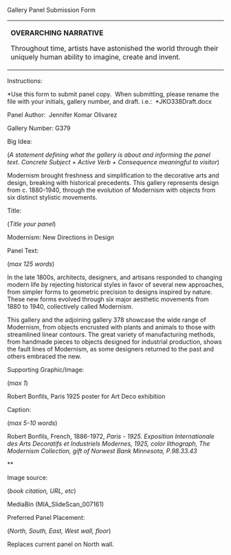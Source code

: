 Gallery Panel Submission Form

<table>
<colgroup>
<col width="100%" />
</colgroup>
<tbody>
<tr class="odd">
<td align="left"><p><strong>OVERARCHING NARRATIVE</strong></p>
<p>Throughout time, artists have astonished the world through their uniquely human ability to imagine, create and invent.</p></td>
</tr>
</tbody>
</table>

Instructions:<span class="Apple-converted-space"> </span>

*Use this form to submit panel copy.<span class="Apple-converted-space">  </span>When submitting, please rename the file with your initials, gallery number, and draft. i.e.:<span class="Apple-converted-space">  </span>*JKO338Draft.docx

Panel Author:<span class="Apple-converted-space">  </span>Jennifer Komar Olivarez

Gallery Number: G379

Big Idea:<span class="Apple-converted-space"> </span>

(*A statement defining what the gallery is about and informing the panel text. Concrete Subject + Active Verb + Consequence meaningful to visitor*)

Modernism brought freshness and simplification to the decorative arts and design, breaking with historical precedents. This gallery represents design from c. 1880-1940, through the evolution of Modernism with objects from six distinct stylistic movements.<span class="Apple-converted-space"> </span>

Title:<span class="Apple-converted-space"> </span>

(*Title your panel*)

Modernism: New Directions in Design

Panel Text:<span class="Apple-converted-space"> </span>

(*max 125 words*)

In the late 1800s, architects, designers, and artisans responded to changing modern life by rejecting historical styles in favor of several new approaches, from simpler forms to geometric precision to designs inspired by nature. These new forms evolved through six major aesthetic movements from 1880 to 1940, collectively called Modernism. <span class="Apple-converted-space"> </span>

This gallery and the adjoining gallery 378 showcase the wide range of Modernism, from objects encrusted with plants and animals to those with streamlined linear contours. The great variety of manufacturing methods, from handmade pieces to objects designed for industrial production, shows the fault lines of Modernism, as some designers returned to the past and others embraced the new.

Supporting Graphic/Image:<span class="Apple-converted-space"> </span>

(*max 1*)

Robert Bonfils, Paris 1925 poster for Art Deco exhibition

Caption:<span class="Apple-converted-space"> </span>

(*max 5-10 words*)

Robert Bonfils, French, 1886-1972, *Paris - 1925. Exposition Internationale des Arts Decoratifs et Industriels Modernes, 1925, color lithograph, The Modernism Collection, gift of Norwest Bank Minnesota, P.98.33.43*

**

Image source:<span class="Apple-converted-space"> </span>

(*book citation, URL, etc*)

MediaBin (MIA\_SlideScan\_007161)

Preferred Panel Placement:

(*North, South, East, West wall, floor*)

Replaces current panel on North wall.<span class="Apple-converted-space"> </span>
